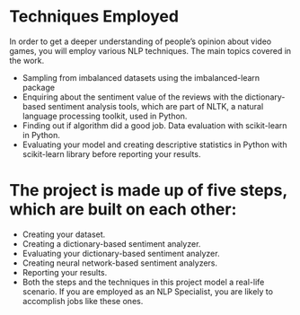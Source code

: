 # Techniques Employed
In order to get a deeper understanding of people’s opinion about video games, you will employ various NLP techniques.  The main topics covered in the work.

* Sampling from imbalanced datasets using the imbalanced-learn package
* Enquiring about the sentiment value of the reviews with the dictionary-based sentiment analysis tools, which are part of NLTK, a natural language processing toolkit, used in Python.
* Finding out if algorithm did a good job. Data evaluation with scikit-learn in Python.
* Evaluating your model and creating descriptive statistics in Python with scikit-learn library before reporting your results.



# The project is made up of five steps, which are built on each other:

* Creating your dataset.
* Creating a dictionary-based sentiment analyzer.
* Evaluating your dictionary-based sentiment analyzer.
* Creating neural network-based sentiment analyzers.
* Reporting your results.
* Both the steps and the techniques in this project model a real-life scenario. If you are employed as an NLP Specialist, you are likely to accomplish jobs like these ones.
